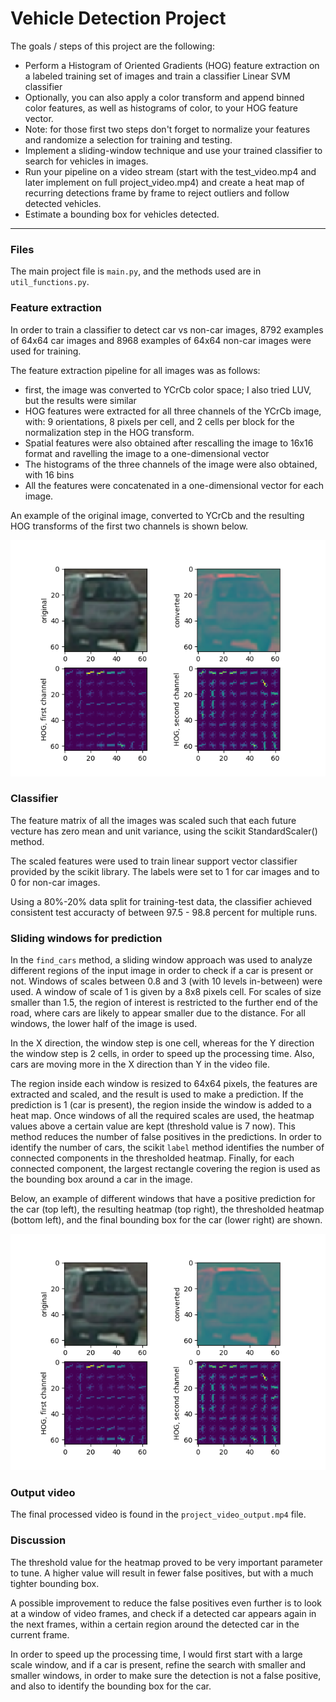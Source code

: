 # **Vehicle Detection Project**

The goals / steps of this project are the following:

* Perform a Histogram of Oriented Gradients (HOG) feature extraction on a labeled training set of images and train a classifier Linear SVM classifier
* Optionally, you can also apply a color transform and append binned color features, as well as histograms of color, to your HOG feature vector. 
* Note: for those first two steps don't forget to normalize your features and randomize a selection for training and testing.
* Implement a sliding-window technique and use your trained classifier to search for vehicles in images.
* Run your pipeline on a video stream (start with the test_video.mp4 and later implement on full project_video.mp4) and create a heat map of recurring detections frame by frame to reject outliers and follow detected vehicles.
* Estimate a bounding box for vehicles detected.

[//]: # (Image References)
[image1]: ./output_images/ycrcbhog.png
[image2]: ./output_images/windo.png

---

### Files
The main project file is `main.py`, and the methods used are in `util_functions.py`.

### Feature extraction
In order to train a classifier to detect car vs non-car images, 8792 examples of 64x64 car images and 8968 examples of 64x64 non-car images were used for training. 

The feature extraction pipeline for all images was as follows:

* first, the image was converted to YCrCb color space; I also tried LUV, but the results were similar
* HOG features were extracted for all three channels of the YCrCb image, with: 9 orientations, 8 pixels per cell, and 2 cells per block for the normalization step in the HOG transform.
* Spatial features were also obtained after rescalling the image to 16x16 format and ravelling the image to a one-dimensional vector
* The histograms of the three channels of the image were also obtained, with 16 bins
* All the features were concatenated in a one-dimensional vector for each image.

An example of the original image, converted to YCrCb and the resulting HOG transforms of the first two channels is shown below. 

![alt text][image1]

### Classifier

The feature matrix of all the images was scaled such that each future vecture has zero mean and unit variance, using the scikit StandardScaler() method.

The scaled features were used to train linear support vector classifier provided by the scikit library. The labels were set to 1 for car images and to 0 for non-car images.

Using a 80%-20% data split for training-test data, the classifier achieved consistent test accuracty of between 97.5 - 98.8 percent for multiple runs. 

### Sliding windows for prediction

In the `find_cars` method, a sliding window approach was used to analyze different regions of the input image in order to check if a car is present or not. Windows of scales between 0.8 and 3 (with 10 levels in-between) were used. A window of scale of 1 is given by a 8x8 pixels cell. For scales of size smaller than 1.5, the region of interest is restricted to the further end of the road, where cars are likely to appear smaller due to the distance. For all windows, the lower half of the image is used.

In the X direction, the window step is one cell, whereas for the Y direction the window step is 2 cells, in order to speed up the processing time. Also, cars are moving more in the X direction than Y in the video file. 

The region inside each window is resized to 64x64 pixels, the features are extracted and scaled, and the result is used to make a prediction. If the prediction is 1 (car is present), the region inside the window is added to a heat map. Once windows of all the required scales are used, the heatmap values above a certain value are kept (threshold value is 7 now). This method reduces the number of false positives in the predictions. In order to identify the number of cars, the scikit `label` method identifies the number of connected components in the thresholded heatmap. Finally, for each connected component, the largest rectangle covering the region is used as the bounding box around a car in the image. 

Below, an example of different windows that have a positive prediction for the car (top left), the resulting heatmap (top right), the thresholded heatmap (bottom left), and the final bounding box for the car (lower right) are shown.

![alt text][image1]

### Output video

The final processed video is found in the `project_video_output.mp4` file.

### Discussion

The threshold value for the heatmap proved to be very important parameter to tune. A higher value will result in fewer false positives, but with a much tighter bounding box. 

A possible improvement to reduce the false positives even further is to look at a window of video frames, and check if a detected car appears again in the next frames, within a certain region around the detected car in the current frame. 

In order to speed up the processing time, I would first start with a large scale window, and if a car is present, refine the search with smaller and smaller windows, in order to make sure the detection is not a false positive, and also to identify the bounding box for the car. 

